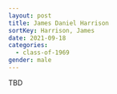 ```yaml
---
layout: post
title: James Daniel Harrison
sortKey: Harrison, James
date: 2021-09-18
categories:
  - class-of-1969
gender: male
---
```

TBD